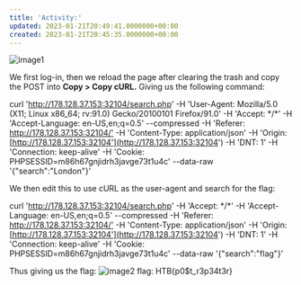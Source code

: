 ```yaml
---
title: 'Activity:'
updated: 2023-01-21T20:49:41.0000000+00:00
created: 2023-01-21T20:45:35.0000000+00:00
---
```


![image1](../../../../../_resources/image1-99.png)

We first log-in, then we reload the page after clearing the trash and copy the POST into **Copy \> Copy cURL.** Giving us the following command:

curl '<http://178.128.37.153:32104/search.php>' -H 'User-Agent: Mozilla/5.0 (X11; Linux x86_64; rv:91.0) Gecko/20100101 Firefox/91.0' -H 'Accept: \*/\*' -H 'Accept-Language: en-US,en;q=0.5' --compressed -H 'Referer: <http://178.128.37.153:32104/'> -H 'Content-Type: application/json' -H 'Origin: [http://178.128.37.153:32104'](http://178.128.37.153:32104') -H 'DNT: 1' -H 'Connection: keep-alive' -H 'Cookie: PHPSESSID=m86h67gnjidrh3javge73t1u4c' --data-raw '{"search":"London"}'

We then edit this to use cURL as the user-agent and search for the flag:

curl '<http://178.128.37.153:32104/search.php>' -H 'Accept: \*/\*' -H 'Accept-Language: en-US,en;q=0.5' --compressed -H 'Referer: <http://178.128.37.153:32104/'> -H 'Content-Type: application/json' -H 'Origin: [http://178.128.37.153:32104'](http://178.128.37.153:32104') -H 'DNT: 1' -H 'Connection: keep-alive' -H 'Cookie: PHPSESSID=m86h67gnjidrh3javge73t1u4c' --data-raw '{"search":"flag"}'

Thus giving us the flag:
![image2](../../../../../_resources/image2-80.png)
flag: HTB{p0\$t_r3p34t3r}
